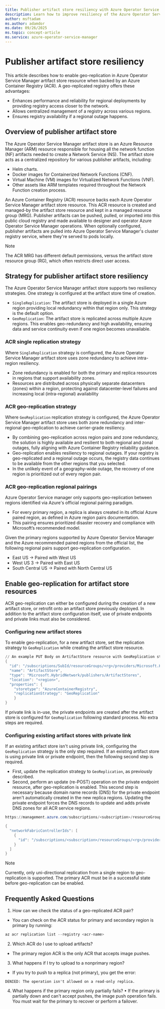 ```yaml
---
title: Publisher artifact store resiliency with Azure Operator Service Manager
description: Learn how to improve resiliency of the Azure Operator Service Manager publisher artifact store resource.
author: msftadam
ms.author: adamdor
ms.date: 09/26/2025
ms.topic: concept-article
ms.service: azure-operator-service-manager
---
```


# Publisher artifact store resiliency 
This article describes how to enable geo-replication in Azure Operator Service Manager artifact store resource when backed by an Azure Container Registry (ACR). A geo-replicated registry offers these advantages:
* Enhances performance and reliability for regional deployments by providing registry access closer to the network.
* Allows centralized management of a registry across various regions.
* Ensures registry availability if a regional outage happens.

## Overview of publisher artifact store
The Azure Operator Service Manager artifact store is an Azure Resource Manager (ARM) resource responsible for housing all the network function (NF) artifacts needed to create a Network Service (NS). The artifact store acts as a centralized repository for various publisher artifacts, including:
* Helm charts.
* Docker images for Containerized Network Functions (CNF).
* Virtual Machine (VM) images for Virtualized Network Functions (VNF).
* Other assets like ARM templates required throughout the Network Function creation process.

An Azure Container Registry (ACR) resource backs each Azure Operator Service Manager artifact store resource. This ACR resource is created and managed-by the artifact store resource and kept in a managed resource group (MRG). Publisher artifacts can be pushed, pulled, or imported into this public cloud registry and made available to designer and operator Azure Operator Service Manager operations. When optionally configured, publisher artifacts are pulled into Azure Operator Service Manager's cluster registry service, where they're served to pods locally.

> [!NOTE]
> The ACR MRG has different default permissions, versus the artifact store resource group (RG), which often restricts direct user access.

## Strategy for publisher artifact store resiliency
The Azure Operator Service Manager artifact store supports two resiliency strategies. One strategy is configured at the artifact store time of creation.
* `SingleReplication`: The artifact store is deployed in a single Azure region providing local redundancy within that region only. This strategy is the default option.
* `GeoReplication`: The artifact store is replicated across multiple Azure regions. This enables geo-redundancy and high availability, ensuring data and service continuity even if one region becomes unavailable.

### ACR single replication strategy

Where `SingleReplication` strategy is configured, the Azure Operator Service Manager artifact store uses zone redundancy to achieve intra-region resiliency.
* Zone redundancy is enabled for both the primary and replica resources in regions that support availability zones.
* Resources are distributed across physically separate datacenters (zones) within a region, protecting against datacenter-level failures and increasing local (intra-regional) availability

### ACR geo-replication strategy
Where `GeoReplication` replication strategy is configured, the Azure Operator Service Manager artifact store uses both zone redundancy and inter-regional geo-replication to achieve carrier-grade resiliency. 
* By combining geo-replication across region pairs and zone redundancy, the solution is highly available and resilient to both regional and zonal outages, fully aligning with Azure Container Registry reliability guidance.
* Geo-replication enables resiliency to regional outages. If your registry is geo-replicated and a regional outage occurs, the registry data continues to be available from the other regions that you selected.
* In the unlikely event of a geography-wide outage, the recovery of one region is prioritized out of every region pair.

### ACR geo-replication regional pairings
Azure Operator Service manager only supports geo-replication between regions identified via Azure's official regional pairing paradigm. 
* For every primary region, a replica is always created in its official Azure paired region, as defined in Azure region pairs documentation.
* This pairing ensures prioritized disaster recovery and compliance with Microsoft’s recommended model.

Given the primary regions supported by Azure Operator Service Manager and the Azure recommended paired regions from the official list, the following regional pairs support geo-replication configuration.
* East US → Paired with West US
* West US 3 → Paired with East US
* South Central US → Paired with North Central US

## Enable geo-replication for artifact store resources
ACR geo-replication can either be configured during the creation of a new artifact store, or retrofit onto an artifact store previously deployed. In addition to the artifact store configuration itself, use of private endpoints and private links must also be considered.

### Configuring new artifact stores
To enable geo-replication, for a new artifact store, set the replication strategy to `GeoReplication` while creating the artifact store resource. 

```powershell
// An example PUT Body on ArtifactStore resource with GeoReplication strategy
{
  "id": "/subscriptions/SubId/resourceGroups/<rg>/providers/Microsoft.HybridNetwork/publishers/<publisher>/ArtifactStores/ArtifactStore",
  "name": "ArtifactStore",
  "type": "Microsoft.HybridNetwork/publishers/ArtifactStores",
  "location": "<region>",
  "properties": {
    "storetype": "AzureContainerRegistry",
    "replicationStrategy": "GeoReplication"
    }
}
```

If private link is in-use, the private endpoints are created after the artifact store is configured for `GeoReplication` following standard process. No extra steps are required.

### Configuring existing artifact stores with private link
If an existing artifact store isn't using private link, configuring the `GeoReplication` strategy is the only step required. If an existing artifact store is using private link or private endpoint, then the following second step is required. 
* First, update the replication strategy to `GeoReplication`, as previously described.
* Second, perform an update (re-POST) operation on the private endpoint resource, after geo-replication is enabled.
This second step is necessary because domain name records (DNS) for the private endpoint aren't automatically created in the new replica regions. Updating the private endpoint forces the DNS records to update and adds private DNS zones for all ACR service regions.

```powershell
https://management.azure.com/subscriptions/<subscription>/resourceGroups/<rg>/providers/Microsoft.HybridNetwork/publishers/<publisher>/artifactStores/<artifactStore>/AddNetworkFabricControllerEndPoints?api-version=2024-04-15

{
  "networkFabricControllerIds": [
    {
      "id": "/subscriptions/<subscription>/resourceGroups/<rg>/providers/microsoft.managednetworkfabric/networkFabriccontrollers/<controllerName>"
    }
  ]
}
```

> [!NOTE]
> Currently, only uni-directional replication from a single region to geo-replication is supported. The primary ACR must be in a successful state before geo-replication can be enabled.

## Frequently Asked Questions
1. How can we check the status of a geo-replicated ACR pair?
* You can check on the ACR status for primary and secondary region is primary by running:

```powershell
az acr replication list --registry <acr-name>
```

2. Which ACR do I use to upload artifacts?
* The primary region ACR is the only ACR that accepts image pushes.

3. What happens if I try to upload to a nonprimary region?
* If you try to push to a replica (not primary), you get the error:

```
DENIED: The operation isn't allowed on a read-only replica.
```

4. What happens if the primary region only partially fails? 
•	If the primary is partially down and can't accept pushes, the image push operation fails. You must wait for the primary to recover or perform a failover.

